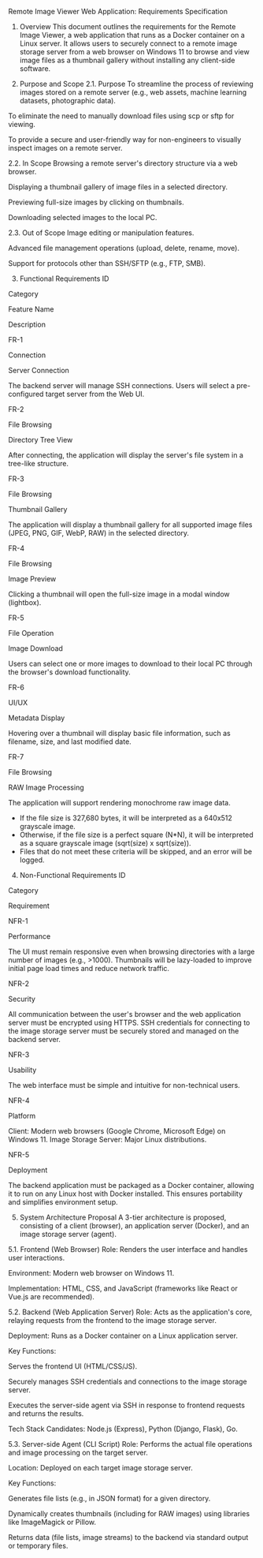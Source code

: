 Remote Image Viewer Web Application: Requirements Specification
1. Overview
This document outlines the requirements for the Remote Image Viewer, a web application that runs as a Docker container on a Linux server. It allows users to securely connect to a remote image storage server from a web browser on Windows 11 to browse and view image files as a thumbnail gallery without installing any client-side software.

2. Purpose and Scope
2.1. Purpose
To streamline the process of reviewing images stored on a remote server (e.g., web assets, machine learning datasets, photographic data).

To eliminate the need to manually download files using scp or sftp for viewing.

To provide a secure and user-friendly way for non-engineers to visually inspect images on a remote server.

2.2. In Scope
Browsing a remote server's directory structure via a web browser.

Displaying a thumbnail gallery of image files in a selected directory.

Previewing full-size images by clicking on thumbnails.

Downloading selected images to the local PC.

2.3. Out of Scope
Image editing or manipulation features.

Advanced file management operations (upload, delete, rename, move).

Support for protocols other than SSH/SFTP (e.g., FTP, SMB).

3. Functional Requirements
ID

Category

Feature Name

Description

FR-1

Connection

Server Connection

The backend server will manage SSH connections. Users will select a pre-configured target server from the Web UI.

FR-2

File Browsing

Directory Tree View

After connecting, the application will display the server's file system in a tree-like structure.

FR-3

File Browsing

Thumbnail Gallery

The application will display a thumbnail gallery for all supported image files (JPEG, PNG, GIF, WebP, RAW) in the selected directory.

FR-4

File Browsing

Image Preview

Clicking a thumbnail will open the full-size image in a modal window (lightbox).

FR-5

File Operation

Image Download

Users can select one or more images to download to their local PC through the browser's download functionality.

FR-6

UI/UX

Metadata Display

Hovering over a thumbnail will display basic file information, such as filename, size, and last modified date.

FR-7

File Browsing

RAW Image Processing

The application will support rendering monochrome raw image data.
- If the file size is 327,680 bytes, it will be interpreted as a 640x512 grayscale image.
- Otherwise, if the file size is a perfect square (N*N), it will be interpreted as a square grayscale image (sqrt(size) x sqrt(size)).
- Files that do not meet these criteria will be skipped, and an error will be logged.

4. Non-Functional Requirements
ID

Category

Requirement

NFR-1

Performance

The UI must remain responsive even when browsing directories with a large number of images (e.g., >1000).
Thumbnails will be lazy-loaded to improve initial page load times and reduce network traffic.

NFR-2

Security

All communication between the user's browser and the web application server must be encrypted using HTTPS.
SSH credentials for connecting to the image storage server must be securely stored and managed on the backend server.

NFR-3

Usability

The web interface must be simple and intuitive for non-technical users.

NFR-4

Platform

Client: Modern web browsers (Google Chrome, Microsoft Edge) on Windows 11.
Image Storage Server: Major Linux distributions.

NFR-5

Deployment

The backend application must be packaged as a Docker container, allowing it to run on any Linux host with Docker installed. This ensures portability and simplifies environment setup.

5. System Architecture Proposal
A 3-tier architecture is proposed, consisting of a client (browser), an application server (Docker), and an image storage server (agent).

5.1. Frontend (Web Browser)
Role: Renders the user interface and handles user interactions.

Environment: Modern web browser on Windows 11.

Implementation: HTML, CSS, and JavaScript (frameworks like React or Vue.js are recommended).

5.2. Backend (Web Application Server)
Role: Acts as the application's core, relaying requests from the frontend to the image storage server.

Deployment: Runs as a Docker container on a Linux application server.

Key Functions:

Serves the frontend UI (HTML/CSS/JS).

Securely manages SSH credentials and connections to the image storage server.

Executes the server-side agent via SSH in response to frontend requests and returns the results.

Tech Stack Candidates: Node.js (Express), Python (Django, Flask), Go.

5.3. Server-side Agent (CLI Script)
Role: Performs the actual file operations and image processing on the target server.

Location: Deployed on each target image storage server.

Key Functions:

Generates file lists (e.g., in JSON format) for a given directory.

Dynamically creates thumbnails (including for RAW images) using libraries like ImageMagick or Pillow.

Returns data (file lists, image streams) to the backend via standard output or temporary files.